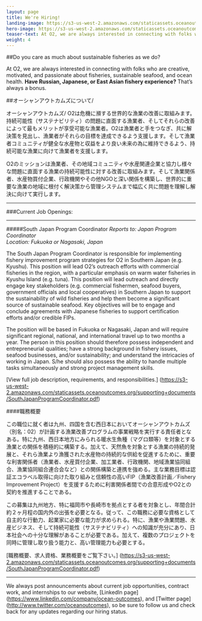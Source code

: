 ```yaml
---
layout: page 
title: We're Hiring!
landing-image: https://s3-us-west-2.amazonaws.com/staticassets.oceanoutcomes.org/rollover+images/join-our-team-rollover.jpg
hero-image: https://s3-us-west-2.amazonaws.com/staticassets.oceanoutcomes.org/hero+photos/japan-coordinator-hires.jpg
teaser-text: At O2, we are always interested in connecting with folks who are creative, motivated, and passionate about fisheries, sustainable seafood, and ocean health.
weight: 4
---
```

##Do you care as much about sustainable fisheries as we do?

At O2, we are always interested in connecting with folks who are creative, motivated, and passionate about fisheries, sustainable seafood, and ocean health. **Have Russian, Japanese, or East Asian fishery experience?** That’s always a bonus.

##オーシャンアウトカムズについて/

オーシャンアウトカムズ/ O2は危機に瀕する世界的な漁業の改善に取組みます。持続可能性（サステナビリティ）の問題に直面する漁業者、そしてそれらの改善によって最もメリットが享受可能な漁業者。O2は漁業者と手をつなぎ、共に解決策を見出し、漁業者がそれらの目標を達成できるよう支援します。そして漁業者コミュニティが健全な水産物と収益をより良い未来の為に維持できるよう、持続可能な漁業に向けて漁業者を支援します。

O2のミッションは漁業者、その地域コミュニティや水産関連企業と協力し様々な問題に直面する漁業の持続可能性に対する改善に取組みます。そして漁業関係者、水産物買付企業、行政機関やその他NGOと深い関係を構築し、世界的に重要な漁業の地域に根付く解決策から管理システムまで幅広く共に問題を理解し解決に向けて実行します。
_____
###Current Job Openings:
_____
#####South Japan Program Coordinator
*Reports to: Japan Program Coordinator*  
*Location: Fukuoka or Nagasaki, Japan*

The South Japan Program Coordinator is responsible for implementing fishery improvement program strategies for O2 in Southern Japan (e.g. Kyushu). This position will lead O2’s outreach efforts with commercial fisheries in the region, with a particular emphasis on warm water fisheries in Kyushu Island (e.g. tuna). This position will lead outreach and directly engage key stakeholders (e.g. commercial fishermen, seafood buyers, government officials and local cooperatives) in Southern Japan to support the sustainability of wild fisheries and help them become a significant source of sustainable seafood. Key objectives will be to engage and conclude agreements with Japanese fisheries to support certification efforts and/or credible FIPs.

The position will be based in Fukuoka or Nagasaki, Japan and will require significant regional, national, and international travel up to two months a year. The person in this position should therefore possess independent and entrepreneurial qualities; have a strong background in fishery issues, seafood businesses, and/or sustainability; and understand the intricacies of working in Japan. S/he should also possess the ability to handle multiple tasks simultaneously and strong project management skills.

[View full job description, requirements, and responsibilities.] (https://s3-us-west-2.amazonaws.com/staticassets.oceanoutcomes.org/supporting+documents/SouthJapanProgramCoordinator.pdf)

####職務概要  


この職位に就く者は九州、四国を含む西日本においてオーシャンアウトカムズ（別名：02）が計画する漁業改善プログラムの事業戦略を実行する責任者となある。特に九州、西日本地方にみられる暖水生魚種（マグロ類等）を対象とする漁業との関係を積極的に構築する。加えて、天然魚を対象とする漁業の持続的発展と、それら漁業より漁獲された水産物の持続的な供給を促進するために、重要な利害関係者（漁業者、水産買付企業、加工業者、行政機関、地域漁業協同組合、漁業協同組合連合会など）との関係構築と連携を強める。主な業務目標は認証エコラベル取得に向けた取り組みと信頼性の高いFIP（漁業改善計画／Fishery Improvement Project）を支援するために利害関係者間での合意形成やO2との契約を推進することである。
 
この募集は九州地方、特に福岡市や長崎市を拠点とする者を対象とし、年間合計約２ヶ月程の国内外の出張を必要となる。従って、この職務に必要な資格として自主的な行動力、起業家に必要な能力が求められる。特に、漁業や漁業問題、水産ビジネス、そして持続可能性（サステナビリティ）への知識が充分にあり、日本社会への十分な理解があることが必要である。加えて、複数のプロジェクトを同時に管理し取り扱う能力と、高い管理能力も必要とする。

[職務概要、求人資格、業務概要をご覧下さい。] (https://s3-us-west-2.amazonaws.com/staticassets.oceanoutcomes.org/supporting+documents/SouthJapanProgramCoordinator.pdf)
_____
We always post announcements about current job opportunities, contract work, and internships to our website, [LinkedIn page] (https://www.linkedin.com/company/ocean-outcomes), and [Twitter page] (http://www.twitter.com/oceanoutcomes), so be sure to follow us and check back for any updates regarding our hiring status.
